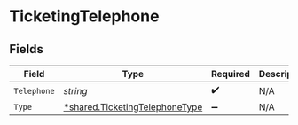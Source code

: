 # TicketingTelephone


## Fields

| Field                                                                           | Type                                                                            | Required                                                                        | Description                                                                     |
| ------------------------------------------------------------------------------- | ------------------------------------------------------------------------------- | ------------------------------------------------------------------------------- | ------------------------------------------------------------------------------- |
| `Telephone`                                                                     | *string*                                                                        | :heavy_check_mark:                                                              | N/A                                                                             |
| `Type`                                                                          | [*shared.TicketingTelephoneType](../../models/shared/ticketingtelephonetype.md) | :heavy_minus_sign:                                                              | N/A                                                                             |